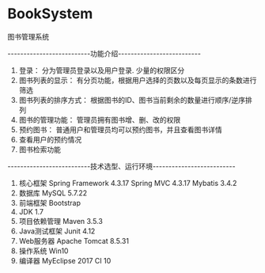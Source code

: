 # BookSystem
图书管理系统

--------------------------功能介绍--------------------------
1. 登录： 分为管理员登录以及用户登录. 少量的权限区分
2. 图书列表的显示： 有分页功能，根据用户选择的页数以及每页显示的条数进行筛选
3. 图书列表的排序方式： 根据图书的ID、图书当前剩余的数量进行顺序/逆序排列
4. 图书的管理功能： 管理员拥有图书增、删、改的权限
5. 预约图书： 普通用户和管理员均可以预约图书，并且查看图书详情
6. 查看用户的预约情况
7. 图书检索功能

--------------------------技术选型、运行环境--------------------------
1. 核心框架
Spring Framework 4.3.17
Spring MVC 4.3.17 
Mybatis 3.4.2
2. 数据库
MySQL 5.7.22
3. 前端框架
Bootstrap
4. JDK 1.7
5. 项目依赖管理
Maven  3.5.3
6. Java测试框架
Junit 4.12
7. Web服务器
Apache Tomcat 8.5.31
8. 操作系统
Win10
9. 编译器
MyEclipse 2017 CI 10
